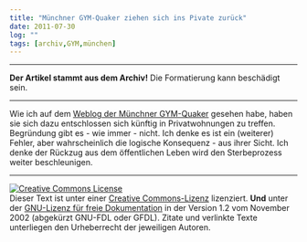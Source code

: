 ```yaml
---
title: "Münchner GYM-Quaker ziehen sich ins Pivate zurück"
date: 2011-07-30
log: ""
tags: [archiv,GYM,münchen]
---
```

<hr><b>Der Artikel stammt aus dem Archiv!</b> Die Formatierung kann beschädigt sein.<hr>

Wie ich auf dem <a href="http://munichquakers.blogspot.com/">Weblog der Münchner GYM-Quaker</a> gesehen habe, haben sie sich dazu entschlossen sich künftig in Privatwohnungen zu treffen. Begründung gibt es - wie immer - nicht. Ich denke es ist ein (weiterer) Fehler, aber wahrscheinlich die logische Konsequenz - aus ihrer Sicht.  Ich denke der Rückzug aus dem öffentlichen Leben wird den Sterbeprozess weiter beschleunigen. 

<hr />
<a href="http://creativecommons.org/licenses/by-sa/3.0/de/" rel="license"><img src="http://i.creativecommons.org/l/by-sa/3.0/de/88x31.png" style="border-width: 0pt;" alt="Creative Commons License" /></a><br />
Dieser <span rel="dc:type" href="http://purl.org/dc/dcmitype/Text" xmlns:dc="http://purl.org/dc/elements/1.1/">Text</span> ist unter einer <a href="http://creativecommons.org/licenses/by-sa/3.0/de/" rel="license">Creative Commons-Lizenz</a> lizenziert. <b>Und</b> unter der <a href="http://de.wikipedia.org/wiki/GFDL">GNU-Lizenz f&uuml;r freie Dokumentation</a> in der Version 1.2 vom November 2002 (abgek&uuml;rzt GNU-FDL oder GFDL). Zitate und verlinkte Texte unterliegen den Urheberrecht der jeweiligen Autoren.
